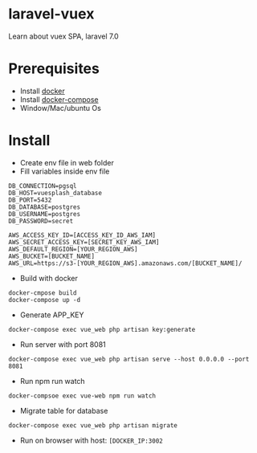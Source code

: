 # laravel-vuex
Learn about vuex SPA, laravel 7.0

# Prerequisites
- Install [docker](https://docs.docker.com/engine/install/ubuntu/)
- Install [docker-compose](https://docs.docker.com/compose/install/)
- Window/Mac/ubuntu Os

# Install
- Create env file in web folder
- Fill variables inside env file

```env
DB_CONNECTION=pgsql
DB_HOST=vuesplash_database
DB_PORT=5432
DB_DATABASE=postgres
DB_USERNAME=postgres
DB_PASSWORD=secret

AWS_ACCESS_KEY_ID=[ACCESS_KEY_ID_AWS_IAM]
AWS_SECRET_ACCESS_KEY=[SECRET_KEY_AWS_IAM]
AWS_DEFAULT_REGION=[YOUR_REGION_AWS]
AWS_BUCKET=[BUCKET_NAME]
AWS_URL=https://s3-[YOUR_REGION_AWS].amazonaws.com/[BUCKET_NAME]/
```
- Build with docker
```command
docker-cmpose build
docker-compose up -d
```

- Generate APP_KEY
```command
docker-compose exec vue_web php artisan key:generate
```

- Run server with port 8081
```command
docker-compose exec vue_web php artisan serve --host 0.0.0.0 --port 8081
```

- Run npm run watch
```command
docker-compsoe exec vue-web npm run watch
```

- Migrate table for database
```command
docker-compose exec vue_web php artisan migrate
```

- Run on browser with host: `[DOCKER_IP:3002`
